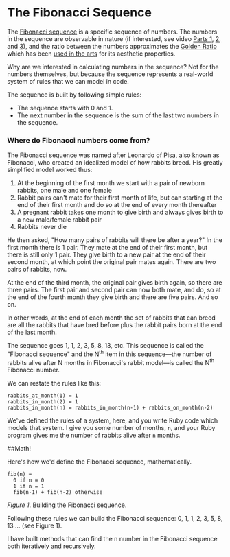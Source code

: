 # The Fibonacci Sequence

The [Fibonacci sequence](http://en.wikipedia.org/wiki/Fibonacci_number) is a specific sequence of numbers.  The numbers in the sequence are observable in nature (if interested, see video [Parts 1](http://www.youtube.com/watch?v=ahXIMUkSXX0), [2](http://www.youtube.com/watch?v=lOIP_Z_-0Hs), and [3](http://www.youtube.com/watch?v=14-NdQwKz9w)), and the ratio between the numbers approximates the [Golden Ratio](https://en.wikipedia.org/wiki/Golden_ratio) which has been [used in the arts](https://en.wikipedia.org/wiki/List_of_works_designed_with_the_golden_ratio) for its aesthetic properties.

Why are we interested in calculating numbers in the sequence?  Not for the numbers themselves, but because the sequence represents a real-world system of rules that we can model in code.

The sequence is built by following simple rules:

- The sequence starts with 0 and 1.
- The next number in the sequence is the sum of the last two numbers in the sequence.


### Where do Fibonacci numbers come from?

The Fibonacci sequence was named after Leonardo of Pisa, also known as Fibonacci, who created an idealized model of how rabbits breed. His greatly simplified model worked thus:

1. At the beginning of the first month we start with a pair of newborn rabbits, one male and one female
2. Rabbit pairs can't mate for their first month of life, but can starting at the end of their first month and do so at the end of every month thereafter
3. A pregnant rabbit takes one month to give birth and always gives birth to a new male/female rabbit pair
4. Rabbits never die

He then asked, "How many pairs of rabbits will there be after a year?" In the first month there is 1 pair. They mate at the end of their first month, but there is still only 1 pair. They give birth to a new pair at the end of their second month, at which point the original pair mates again. There are two pairs of rabbits, now.

At the end of the third month, the original pair gives birth again, so there are three pairs. The first pair and second pair can now both mate, and do, so at the end of the fourth month they give birth and there are five pairs. And so on.

In other words, at the end of each month the set of rabbits that can breed are all the rabbits that have bred before plus the rabbit pairs born at the end of the last month.

The sequence goes 1, 1, 2, 3, 5, 8, 13, etc. This sequence is called the "Fibonacci sequence" and the N<sup>th</sup> item in this sequence—the number of rabbits alive after N months in Fibonacci's rabbit model—is called the N<sup>th</sup> Fibonacci number.

We can restate the rules like this:

```text
rabbits_at_month(1) = 1
rabbits_in_month(2) = 1
rabbits_in_month(n) = rabbits_in_month(n-1) + rabbits_on_month(n-2)
```

We've defined the rules of a system, here, and you write Ruby code which models that system. I give you some number of months, `n`, and your Ruby program gives me the number of rabbits alive after `n` months.

##Math!

Here's how we'd define the Fibonacci sequence, mathematically.

```script
fib(n) =
  0 if n = 0
  1 if n = 1
  fib(n-1) + fib(n-2) otherwise
```

*Figure 1*. Building the Fibonacci sequence.

Following these rules we can build the Fibonacci sequence:  0, 1, 1, 2, 3, 5, 8, 13 ... (see Figure 1).

I have built methods that can find the n number in the Fibonacci sequence both iteratively and recursively.
